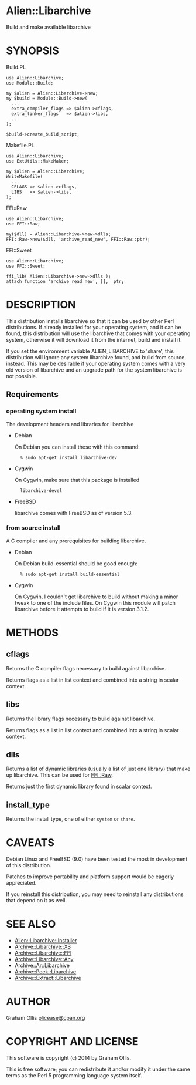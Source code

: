 # Alien::Libarchive

Build and make available libarchive

# SYNOPSIS

Build.PL

    use Alien::Libarchive;
    use Module::Build;
    
    my $alien = Alien::Libarchive->new;
    my $build = Module::Build->new(
      ...
      extra_compiler_flags => $alien->cflags,
      extra_linker_flags   => $alien->libs,
      ...
    );
    
    $build->create_build_script;

Makefile.PL

    use Alien::Libarchive;
    use ExtUtils::MakeMaker;
    
    my $alien = Alien::Libarchive;
    WriteMakefile(
      ...
      CFLAGS => $alien->cflags,
      LIBS   => $alien->libs,
    );

FFI::Raw

    use Alien::Libarchive;
    use FFI::Raw;
    
    my($dll) = Alien::Libarchive->new->dlls;
    FFI::Raw->new($dll, 'archive_read_new', FFI::Raw::ptr);

FFI::Sweet

    use Alien::Libarchive;
    use FFI::Sweet;
    
    ffi_lib( Alien::Libarchive->new->dlls );
    attach_function 'archive_read_new', [], _ptr;

# DESCRIPTION

This distribution installs libarchive so that it can be used by other Perl
distributions.  If already installed for your operating system, and it can
be found, this distribution will use the libarchive that comes with your
operating system, otherwise it will download it from the internet, build
and install it.

If you set the environment variable ALIEN\_LIBARCHIVE to 'share', this
distribution will ignore any system libarchive found, and build from
source instead.  This may be desirable if your operating system comes
with a very old version of libarchive and an upgrade path for the 
system libarchive is not possible.

## Requirements

### operating system install

The development headers and libraries for libarchive

- Debian

    On Debian you can install these with this command:

        % sudo apt-get install libarchive-dev

- Cygwin

    On Cygwin, make sure that this package is installed

        libarchive-devel

- FreeBSD

    libarchive comes with FreeBSD as of version 5.3.

### from source install

A C compiler and any prerequisites for building libarchive.

- Debian

    On Debian build-essential should be good enough:

        % sudo apt-get install build-essential

- Cygwin

    On Cygwin, I couldn't get libarchive to build without making a
    minor tweak to one of the include files.  On Cygwin this module
    will patch libarchive before it attempts to build if it is
    version 3.1.2.

# METHODS

## cflags

Returns the C compiler flags necessary to build against libarchive.

Returns flags as a list in list context and combined into a string in
scalar context.

## libs

Returns the library flags necessary to build against libarchive.

Returns flags as a list in list context and combined into a string in
scalar context.

## dlls

Returns a list of dynamic libraries (usually a list of just one library)
that make up libarchive.  This can be used for [FFI::Raw](https://metacpan.org/pod/FFI::Raw).

Returns just the first dynamic library found in scalar context.

## install\_type

Returns the install type, one of either `system` or `share`.

# CAVEATS

Debian Linux and FreeBSD (9.0) have been tested the most
in development of this distribution.

Patches to improve portability and platform support would be eagerly
appreciated.

If you reinstall this distribution, you may need to reinstall any
distributions that depend on it as well.

# SEE ALSO

- [Alien::Libarchive::Installer](https://metacpan.org/pod/Alien::Libarchive::Installer)
- [Archive::Libarchive::XS](https://metacpan.org/pod/Archive::Libarchive::XS)
- [Archive::Libarchive::FFI](https://metacpan.org/pod/Archive::Libarchive::FFI)
- [Archive::Libarchive::Any](https://metacpan.org/pod/Archive::Libarchive::Any)
- [Archive::Ar::Libarchive](https://metacpan.org/pod/Archive::Ar::Libarchive)
- [Archive::Peek::Libarchive](https://metacpan.org/pod/Archive::Peek::Libarchive)
- [Archive::Extract::Libarchive](https://metacpan.org/pod/Archive::Extract::Libarchive)

# AUTHOR

Graham Ollis <plicease@cpan.org>

# COPYRIGHT AND LICENSE

This software is copyright (c) 2014 by Graham Ollis.

This is free software; you can redistribute it and/or modify it under
the same terms as the Perl 5 programming language system itself.
